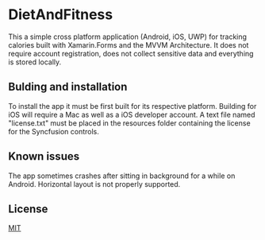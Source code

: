 # DietAndFitness

This a simple cross platform application (Android, iOS, UWP) for tracking calories built with Xamarin.Forms and the MVVM Architecture. It does not require account registration, does not collect sensitive data and everything is stored locally. 

## Bulding and installation

To install the app it must be first built for its respective platform. Building for iOS will require a Mac as well as a iOS developer account. A text file named "license.txt" must be placed in the resources folder containing the license for the Syncfusion controls.

## Known issues
The app sometimes crashes after sitting in background for a while on Android.
Horizontal layout is not properly supported.

## License
[MIT](https://choosealicense.com/licenses/mit/)
